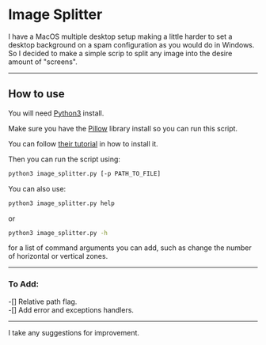# Image Splitter
I have a MacOS multiple desktop setup making a little harder to set a desktop background on a spam configuration as you would do in Windows. So I decided to make a simple scrip to split any image into the desire amount of "screens".

---

## How to use

You will need [Python3](https://www.python.org/download/releases/3.0/) install.

Make sure you have the [Pillow](https://github.com/python-pillow/Pillow) library install so you can run this script.

You can follow [their tutorial](https://pillow.readthedocs.io/en/latest/installation.html) in how to install it.


Then you can run the script using:

```bash
python3 image_splitter.py [-p PATH_TO_FILE]
```
You can also use:
```bash
python3 image_splitter.py help
```
or
```bash
python3 image_splitter.py -h
```
for a list of command arguments you can add, such as change the number of horizontal or vertical zones.

---

### To Add:
-[] Relative path flag.  
-[] Add error and exceptions handlers.

---

I take any suggestions for improvement.
